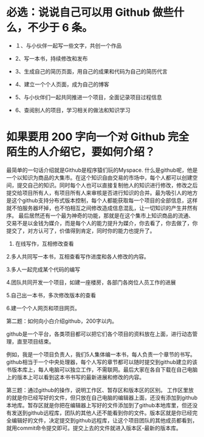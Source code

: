 # 必选：说说自己可以用 Github 做些什么，不少于 6 条。
* １、与小伙伴一起写一些文字，共创一个作品

* 2、写一本书，持续修改和发布

* 3、生成自己的简历页面，用自己的成果和代码为自己的简历代言

* 4、建立一个个人页面，成为自己的博客

* 5、与小伙伴们一起共同推进一个项目，全面记录项目过程信息

* 6、查阅别人的项目，学习相关的做法和知识学习


# 如果要用 200 字向一个对 Github 完全陌生的人介绍它，要如何介绍？
最简单的一句话介绍就是Github是程序猿们玩的Myspace.
什么是github呢，他是一个以知识为商品的大集市。在这个知识自由交易的市场中，每个人都可以创建空间，提交自己的知识。同时每个人也可以直接复制他人的知识进行修改，修改之后提交给项目所有人，有项目所有人来审核是否进行知识的合并。最为吸引人的地方是这个github支持分布式版本控制，每个人都能获取每一个项目的全部信息，这样就不怕服务器坏掉，也不怕相互之间修改造成信息混乱，让一切知识的产生井然有序。
最后居然还有一个最为神奇的功能，那就是在这个集市上知识商品的流通、交易不是以金钱为媒介，而是每个人的能力提升为媒介，你去看了，你去做了，你提交了，对方认可了，价值得到肯定，同时你的能力也提升了。

1. 在线写作，互相修改查看

2.多人共同写一本书，互相查看写作进度和各人修改的内容。

3.多人一起完成某个代码的编写

4.团队共同开发一个项目，如建一座楼房，各部门各岗位人员工作的进展

5.自己出一本书，多次修改版本的查看

6.建一个个人网页和项目网页。

第二题：如何向小白介绍github，200字以内。

github是一个平台，各类项目都可以把它们各个项目的资料放在上面，进行动态管理，直至项目结束。

例如，我是一个项目负责人，我们5人集体编一本书，每人负责一个章节的书写。github相当于一个中央处理器，每个人写的章节都可以随时提交到github建立的该书版本库上，每人电脑可以独立工作，不需联网。最后大家在各自下载在自己电脑上的版本上可以看到这本书书写的最新进展和修改的内容。

第三题：通过github的操作，说明工作区、暂存区和版本区的区别。
工作区里放的就是你已经写好的文件，但只放在自己电脑的编辑器上面，还没有添加到github本地库。暂存区就是你把在编辑器上写好的文件添加到了github本地库里，但还没有发送到github远程库，团队的其他人还不能看到你的文件。版本区就是你已经完全编辑好的文件，决定提交到github远程库，让这个项目团队的其他成员都看到，就用commit命令提交即可。提交上去的文件就进入版本区-最新的版本库。




